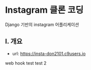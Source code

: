 # Instagram 클론 코딩
Django 기반의 instagram 어플리케이션

## I. 개요
- url: https://insta-don2101.c9users.io


web hook test
test 2